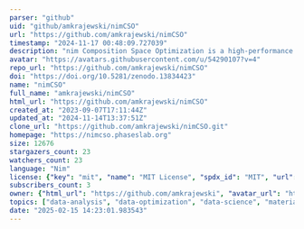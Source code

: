 ```yaml
---
parser: "github"
uid: "github/amkrajewski/nimCSO"
url: "https://github.com/amkrajewski/nimCSO"
timestamp: "2024-11-17 00:48:09.727039"
description: "nim Composition Space Optimization is a high-performance tool leveraging metaprogramming to implement several methods for selecting components (data dimensions) in compositional datasets, as to optimize the data availability and density for applications such as machine learning."
avatar: "https://avatars.githubusercontent.com/u/54290107?v=4"
repo_url: "https://github.com/amkrajewski/nimCSO"
doi: "https://doi.org/10.5281/zenodo.13834423"
name: "nimCSO"
full_name: "amkrajewski/nimCSO"
html_url: "https://github.com/amkrajewski/nimCSO"
created_at: "2023-09-07T17:11:44Z"
updated_at: "2024-11-14T13:37:51Z"
clone_url: "https://github.com/amkrajewski/nimCSO.git"
homepage: "https://nimcso.phaseslab.org"
size: 12676
stargazers_count: 23
watchers_count: 23
language: "Nim"
license: {"key": "mit", "name": "MIT License", "spdx_id": "MIT", "url": "https://api.github.com/licenses/mit", "node_id": "MDc6TGljZW5zZTEz"}
subscribers_count: 3
owner: {"html_url": "https://github.com/amkrajewski", "avatar_url": "https://avatars.githubusercontent.com/u/54290107?v=4", "login": "amkrajewski", "type": "User"}
topics: ["data-analysis", "data-optimization", "data-science", "materials-informatics", "metaprogramming", "nim", "nim-lang"]
date: "2025-02-15 14:23:01.983543"
---
```

